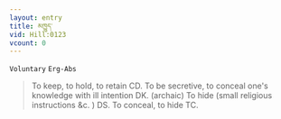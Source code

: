 ```yaml
---
layout: entry
title: མཁྱུད་
vid: Hill:0123
vcount: 0
---
```

`Voluntary` `Erg-Abs`
> To keep, to hold, to retain CD\.
 To be secretive, to conceal one's knowledge with ill intention DK\.
 (archaic) To hide (small religious instructions &c\.
) DS\.
 To conceal, to hide TC\.


